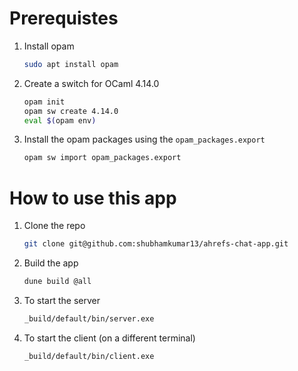 # Prerequistes
1. Install opam
    ```bash
    sudo apt install opam
    ```
2. Create a switch for OCaml 4.14.0
    ```bash
    opam init
    opam sw create 4.14.0
    eval $(opam env)
    ```
3. Install the opam packages using the `opam_packages.export`
    ```bash
    opam sw import opam_packages.export
    ```


# How to use this app

1. Clone the repo 
    ```bash
    git clone git@github.com:shubhamkumar13/ahrefs-chat-app.git
    ```
2. Build the app
    ```bash
    dune build @all
    ```
3. To start the server 
    ```bash
    _build/default/bin/server.exe
    ```
4. To start the client (on a different terminal)
    ```bash
    _build/default/bin/client.exe
    ```